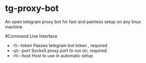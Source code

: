 # tg-proxy-bot
An open telegram proxy bot for fast and painless setup on any linux machine

#Command Line Interface

- -t\\--token Passes telegram bot token , required
- -p\\--port Socks5 proxy port to run on, required
- -h\\--host Host to use in automatic setup
